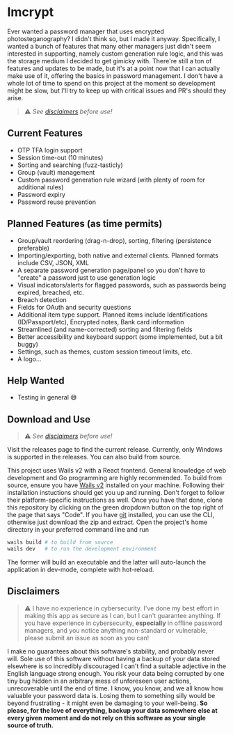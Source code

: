 # Imcrypt

Ever wanted a password manager that uses encrypted photosteganography? I didn't think so, but I made it anyway. Specifically, I wanted a bunch of features that many other managers just didn't seem interested in supporting, namely custom generation rule logic, and this was the storage medium I decided to get gimicky with. There're still a ton of features and updates to be made, but it's at a point now that I can actually make use of it, offering the basics in password management. I don't have a whole lot of time to spend on this project at the moment so development might be slow, but I'll try to keep up with critical issues and PR's should they arise.

> ⚠️ _See [disclaimers](#disclaimers) before use!_

## Current Features

- OTP TFA login support
- Session time-out (10 minutes)
- Sorting and searching (fuzz-tasticly)
- Group (vault) management
- Custom password generation rule wizard (with plenty of room for additional rules)
- Password expiry
- Password reuse prevention

## Planned Features (as time permits)

- Group/vault reordering (drag-n-drop), sorting, filtering (persistence preferable)
- Importing/exporting, both native and external clients. Planned formats include CSV, JSON, XML
- A separate password generation page/panel so you don't have to "create" a password just to use generation logic
- Visual indicators/alerts for flagged passwords, such as passwords being expired, breached, etc.
- Breach detection
- Fields for OAuth and security questions
- Additional item type support. Planned items include Identifications (ID/Passport/etc), Encrypted notes, Bank card information
- Streamlined (and name-corrected) sorting and filtering fields
- Better accessibility and keyboard support (some implemented, but a bit buggy)
- Settings, such as themes, custom session timeout limits, etc.
- A logo...

## Help Wanted

- Testing in general 😅

## Download and Use

> ⚠️ _See [disclaimers](#disclaimers) before use!_

Visit the releases page to find the current release. Currently, only Windows is supported in the releases. You can also build from source.

This project uses Wails v2 with a React frontend. General knowledge of web development and Go programming are highly recommended. To build from source, ensure you have [Wails v2](https://wails.io/docs/gettingstarted/installation/) installed on your machine. Following their installation instuctions should get you up and running. Don't forget to follow their platform-specific instructions as well. Once you have that done, clone this repository by clicking on the green dropdown button on the top right of the page that says "Code". If you have [git](https://git-scm.com/downloads) installed, you can use the CLI, otherwise just download the zip and extract. Open the project's home directory in your preferred command line and run

```bash
wails build # to build from source
wails dev   # to run the development environment
```

The former will build an executable and the latter will auto-launch the application in dev-mode, complete with hot-reload.

## Disclaimers

> ⚠️ I have no experience in cybersecurity. I've done my best effort in making this app as secure as I can, but I can't guarantee anything. If you have experience in cybersecurity, **especially** in offline password managers, and you notice anything non-standard or vulnerable, please submit an issue as soon as you can!

I make no guarantees about this software's stability, and probably never will. Sole use of this software without having a backup of your data stored elsewhere is so incredibly discouraged I can't find a suitable adjective in the English language strong enough. You risk your data being corrupted by one tiny bug hidden in an arbitrary mess of unforeseen user actions, unrecoverable until the end of time. I know, you know, and we all know how valuable your password data is. Losing them to something silly would be beyond frustrating - it might even be damaging to your well-being. **So please, for the love of everything, backup your data somewhere else at every given moment and do not rely on this software as your single source of truth.**

